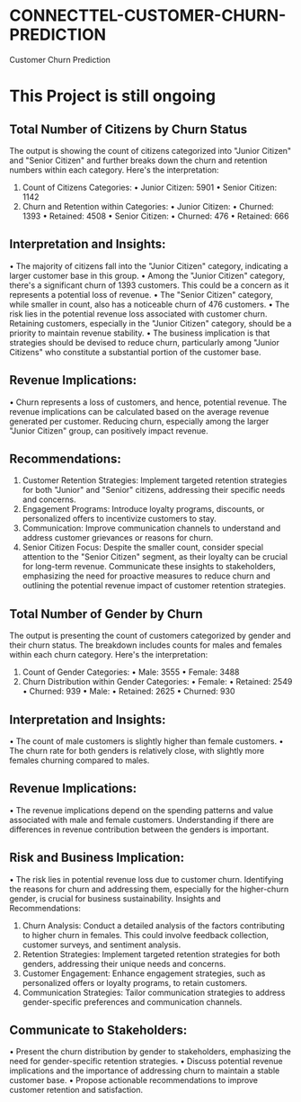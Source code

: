 # CONNECTTEL-CUSTOMER-CHURN-PREDICTION
Customer Churn Prediction

# This Project is still ongoing

## Total Number of Citizens by Churn Status
The output is showing the count of citizens categorized into "Junior Citizen" and "Senior Citizen" and further breaks down the churn and retention numbers within each category.
Here's the interpretation:
1.	Count of Citizens Categories:
•	Junior Citizen: 5901
•	Senior Citizen: 1142
2.	Churn and Retention within Categories:
•	Junior Citizen:
•	Churned: 1393
•	Retained: 4508
•	Senior Citizen:
•	Churned: 476
•	Retained: 666
## Interpretation and Insights:
•	The majority of citizens fall into the "Junior Citizen" category, indicating a larger customer base in this group.
•	Among the "Junior Citizen" category, there's a significant churn of 1393 customers. This could be a concern as it represents a potential loss of revenue.
•	The "Senior Citizen" category, while smaller in count, also has a noticeable churn of 476 customers.
•	The risk lies in the potential revenue loss associated with customer churn. Retaining customers, especially in the "Junior Citizen" category, should be a priority to maintain revenue stability.
•	The business implication is that strategies should be devised to reduce churn, particularly among "Junior Citizens" who constitute a substantial portion of the customer base.
## Revenue Implications:
•	Churn represents a loss of customers, and hence, potential revenue. The revenue implications can be calculated based on the average revenue generated per customer. Reducing churn, especially among the larger "Junior Citizen" group, can positively impact revenue.
## Recommendations:
1.	Customer Retention Strategies: Implement targeted retention strategies for both "Junior" and "Senior" citizens, addressing their specific needs and concerns.
2.	Engagement Programs: Introduce loyalty programs, discounts, or personalized offers to incentivize customers to stay.
3.	Communication: Improve communication channels to understand and address customer grievances or reasons for churn.
4.	Senior Citizen Focus: Despite the smaller count, consider special attention to the "Senior Citizen" segment, as their loyalty can be crucial for long-term revenue.
Communicate these insights to stakeholders, emphasizing the need for proactive measures to reduce churn and outlining the potential revenue impact of customer retention strategies.

## Total Number of Gender by Churn
The output is presenting the count of customers categorized by gender and their churn status. The breakdown includes counts for males and females within each churn category.
Here's the interpretation:
1.	Count of Gender Categories:
•	Male: 3555
•	Female: 3488
2.	Churn Distribution within Gender Categories:
•	Female:
•	Retained: 2549
•	Churned: 939
•	Male:
•	Retained: 2625
•	Churned: 930
## Interpretation and Insights:
•	The count of male customers is slightly higher than female customers.
•	The churn rate for both genders is relatively close, with slightly more females churning compared to males.
## Revenue Implications:
•	The revenue implications depend on the spending patterns and value associated with male and female customers. Understanding if there are differences in revenue contribution between the genders is important.
## Risk and Business Implication:
•	The risk lies in potential revenue loss due to customer churn. Identifying the reasons for churn and addressing them, especially for the higher-churn gender, is crucial for business sustainability.
Insights and Recommendations:
1.	Churn Analysis: Conduct a detailed analysis of the factors contributing to higher churn in females. This could involve feedback collection, customer surveys, and sentiment analysis.
2.	Retention Strategies: Implement targeted retention strategies for both genders, addressing their unique needs and concerns.
3.	Customer Engagement: Enhance engagement strategies, such as personalized offers or loyalty programs, to retain customers.
4.	Communication Strategies: Tailor communication strategies to address gender-specific preferences and communication channels.
## Communicate to Stakeholders:
•	Present the churn distribution by gender to stakeholders, emphasizing the need for gender-specific retention strategies.
•	Discuss potential revenue implications and the importance of addressing churn to maintain a stable customer base.
•	Propose actionable recommendations to improve customer retention and satisfaction.


